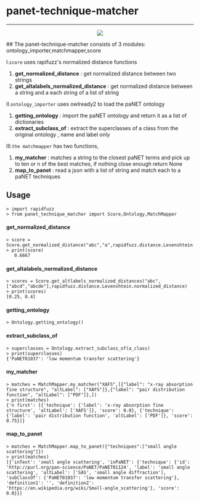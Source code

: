 # panet-technique-matcher
---
<p align="center">
 <a href="https://www.python.org">
<img src="https://img.shields.io/badge/python->=3.10-blue"> 
</a>
</p>
## The panet-technique-matcher consists of 3 modules:
ontology_importer,matchmapper,score

 I.`score` uses rapifuzz's normalized distance functions
1. **get_normalized_distance** : get normalized distance between two strings
2. **get_altalabels_normalized_distance** : get normalized distance between a string and a each string of a list of string

 II.`ontology_importer` uses owlready2 to load the paNET ontology 
1. **getting_ontology** : import the paNET ontology and return it as a list of dictionaries
2. **extract_subclass_of** : extract the superclasses of a class from the original ontology , name and label only

 III.`the matchmapper` has two functions, 
1. **my_matcher** : matches a string to the closest paNET terms and pick up to ten or n of the best matches, if nothing close enough return None
2. **map_to_panet** : read a json with a list of string and match each to a paNET techniques

## Usage
```console
> import rapidfuzz
> from panet_technique_matcher import Score,Ontology,MatchMapper
```   


#### get_normalized_distance
```console   
> score = Score.get_normalized_distance("abc","a",rapidfuzz.distance.Levenshtein.normalized_distance)
> print(score)
   0.6667
```

#### get_altalabels_normalized_distance
```console
> scores = Score.get_altlabels_normalized_distances("abc",["abcd","abcde"],rapidfuzz.distance.Levenshtein.normalized_distance)
> print(scores)
[0.25, 0.4]
```


#### getting_ontology
```console   
> Ontology.getting_ontology()
```

#### extract_subclass_of
```console   
> superclasses = Ontology.extract_subclass_of(a_class)
> print(superclasses)
{'PaNET01037': 'low momentum transfer scattering'}
```


#### my_matcher
```console   
> matches = MatchMapper.my_matcher("XAFS",[{"label": "x-ray absorption fine structure", "altLabel": ["XAFS"]},{"label": "pair distribution function", "altLabel": ["PDF"]},])
> print(matches)
{'n first': [{'technique': {'label': 'x-ray absorption fine structure', 'altLabel': ['XAFS']}, 'score': 0.0}, {'technique': {'label': 'pair distribution function', 'altLabel': ['PDF']}, 'score': 0.75}]}
```

#### map_to_panet
```console   
> matches = MatchMapper.map_to_panet({"techniques":["small angle scattering"]})
> print(matches)
[{'inText': 'small angle scattering', 'inPaNET': {'technique': {'id': 'http://purl.org/pan-science/PaNET/PaNET01124', 'label': 'small angle scattering', 'altLabel': ['SAS', 'small angle diffraction'], 'subClassOf': {'PaNET01037': 'low momentum transfer scattering'}, 'definition1': '', 'definition2': 'https://en.wikipedia.org/wiki/Small-angle_scattering'}, 'score': 0.0}}]
```


